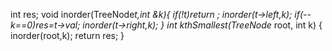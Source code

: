 int res;
void inorder(TreeNode*t,int &k){
if(!t)return ;
inorder(t->left,k);
if(--k==0)res=t->val;
inorder(t->right,k);
}
int kthSmallest(TreeNode* root, int k) {
inorder(root,k);
return res;
}
